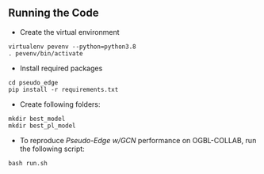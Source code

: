 ## Running the Code
- Create the virtual environment
```
virtualenv pevenv --python=python3.8
. pevenv/bin/activate
```
- Install required packages
```
cd pseudo_edge
pip install -r requirements.txt
```
- Create following folders:
```
mkdir best_model
mkdir best_pl_model
```
- To reproduce *Pseudo-Edge w/GCN* performance on OGBL-COLLAB, run the following script:
```
bash run.sh
```
